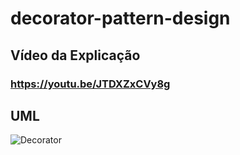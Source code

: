 # decorator-pattern-design

## Vídeo da Explicação

### https://youtu.be/JTDXZxCVy8g

## UML
![Decorator](https://user-images.githubusercontent.com/61429797/90084234-300ff980-dceb-11ea-99d8-61bbc548fd3c.png)
